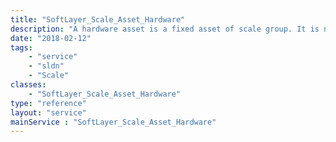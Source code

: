 ```yaml
---
title: "SoftLayer_Scale_Asset_Hardware"
description: "A hardware asset is a fixed asset of scale group. It is not automatically scaled up or down in any way. Its purpose is to provide information (e.g. metrics) to policies to affect scaling decisions. Currently hardware assets are unsupported. "
date: "2018-02-12"
tags:
    - "service"
    - "sldn"
    - "Scale"
classes:
    - "SoftLayer_Scale_Asset_Hardware"
type: "reference"
layout: "service"
mainService : "SoftLayer_Scale_Asset_Hardware"
---
```

